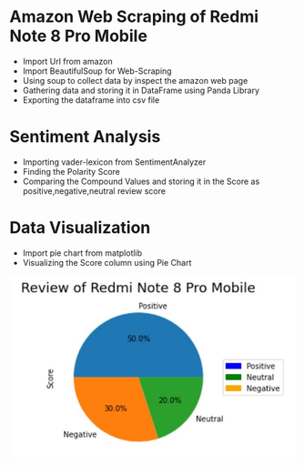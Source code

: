 # Amazon Web Scraping of Redmi Note 8 Pro Mobile
* Import Url from amazon
* Import BeautifulSoup for Web-Scraping
* Using soup to collect data by inspect the amazon web page
* Gathering data and storing it in DataFrame using Panda Library
* Exporting the dataframe into csv file

# Sentiment Analysis
* Importing vader-lexicon from SentimentAnalyzer
* Finding the Polarity Score
* Comparing the Compound Values and storing it in the Score as positive,negative,neutral review score

# Data Visualization
* Import pie chart from matplotlib
* Visualizing the Score column using Pie Chart

![](PieChart.JPG)
